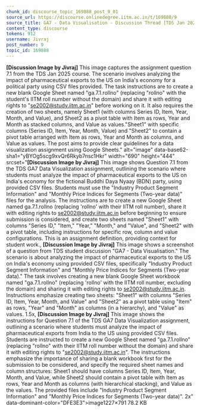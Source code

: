 ```yaml
---
chunk_id: discourse_topic_169888_post_9_01
source_url: https://discourse.onlinedegree.iitm.ac.in/t/169888/9
source_title: GA7 - Data Visualisation - Discussion Thread [TDS Jan 2025]
content_type: discourse
tokens: 912
username: Jivraj
post_number: 9
topic_id: 169888
---
```


**[Discussion Image by Jivraj]** This image captures the assignment question 7.1 from the TDS Jan 2025 course. The scenario involves analyzing the impact of pharmaceutical exports to the US on India's economy for a political party using CSV files provided. The task instructions are to create a new blank Google Sheet named "ga.7.1.rollno" (replacing "rollno" with the student's IITM roll number without the domain) and share it with editing rights to "se2002@study.iitm.ac.in" before working on it. It also requires the creation of two sheets, namely Sheet1 (with columns Series ID, Item, Year, Month, and Value), and Sheet2 as a pivot table with Item as rows, Year and Month as stacked columns, and Value as values."Sheet1" with specific columns (Series ID, Item, Year, Month, Value) and "Sheet2" to contain a pivot table arranged with Item as rows, Year and Month as columns, and Value as values. The post aims to provide clear guidelines for a data visualization assignment using Google Sheets." alt="image" data-base62-sha1="yBYOg5scg9xvQr6Rkyb7nsc1Hkr" width="690" height="444" srcset="**[Discussion Image by Jivraj]** This image shows Question 7.1 from the TDS GA7 Data Visualization assignment, outlining the scenario where students must analyze the impact of pharmaceutical exports to the US on India's economy for the fictional Buddhi Daya Nyaay (BDN) party, using provided CSV files. Students must use the "Industry Product Segment Information" and "Monthly Price Indices for Segments (Two-year data)" files for the analysis. The instructions are to create a new Google Sheet named ga.7.1.rollno (replacing 'rollno' with their IITM roll number), share it with editing rights to se2002@study.iitm.ac.in before beginning to ensure submission is considered, and create two sheets named "Sheet1" with columns "Series ID," "Item," "Year," "Month," and "Value", and "Sheet2" with a pivot table, including instructions for specific row, column and value configurations. This is an assignment definition, providing context for student work., **[Discussion Image by Jivraj]** This image shows a screenshot of a question from TDS student discussion "GA7 - Data Visualisation." The scenario is about analyzing the impact of pharmaceutical exports to the US on India's economy using provided CSV files, specifically "Industry Product Segment Information" and "Monthly Price Indices for Segments (Two-year data)." The task involves creating a new blank Google Sheet workbook named "ga.7.1.rollno" (replacing 'rollno' with the IITM roll number, excluding the domain) and sharing it with editing rights to se2002@study.iitm.ac.in. Instructions emphasize creating two sheets: "Sheet1" with columns "Series ID, Item, Year, Month, and Value" and "Sheet2" as a pivot table using "Item" as rows, "Year" and "Month" as columns (in a hierarchy), and "Value" as values. 1.5x, **[Discussion Image by Jivraj]** This image shows the instructions for Question 7.1 of the TDS GA7 Data Visualization assignment, outlining a scenario where students must analyze the impact of pharmaceutical exports from India to the US using provided CSV files. Students are instructed to create a new Google Sheet named "ga.7.1.rollno" (replacing "rollno" with their IITM roll number without the domain) and share it with editing rights to "se2002@study.iitm.ac.in". The instructions emphasize the importance of sharing a blank workbook first for the submission to be considered, and specify the required sheet names and column structures: Sheet1 should have columns Series ID, Item, Year, Month, and Value, while Sheet2 should contain a pivot table with Item as rows, Year and Month as columns (with hierarchical stacking), and Value as the values. The provided files include "Industry Product Segment Information" and "Monthly Price Indices for Segments (Two-year data)". 2x" data-dominant-color="DFE3E3">image1227×791 78.2 KB
